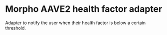 # Morpho AAVE2 health factor adapter 

Adapter to notify the user when their health factor is below a certain threshold.